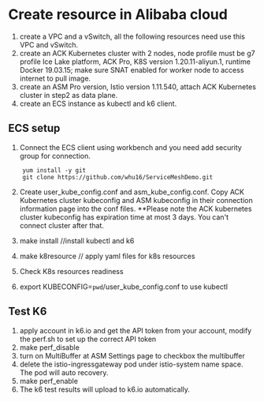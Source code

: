 # Create resource in Alibaba cloud
  1. create a VPC and a vSwitch, all the following resources need use this VPC and vSwitch.
  2. create an ACK Kubernetes cluster with 2 nodes, node profile must be g7 profile Ice Lake platform, ACK Pro, K8S version 1.20.11-aliyun.1, runtime Docker 19.03.15; make sure SNAT enabled for worker node to access internet to pull image. 
  3. create an ASM Pro version, Istio version 1.11.540, attach ACK Kubernetes cluster in step2 as data plane.  
  4. create an ECS instance as kubectl and k6 client.

## ECS setup
1. Connect the ECS client using workbench and you need add security group for connection. 
```shell
    yum install -y git
    git clone https://github.com/whu16/ServiceMeshDemo.git
```    
2. Create user_kube_config.conf and asm_kube_config.conf. Copy ACK Kubernetes cluster kubeconfig and ASM kubeconfig in their connection information page into the conf files. **Please note the ACK kubernetes cluster kubeconfig has expiration time at most 3 days. You can't connect cluster after that. 
   
3. make install   //install kubectl and k6
4. make k8resource  // apply yaml files for k8s resources
5. Check K8s resources readiness
6. export KUBECONFIG=`pwd`/user_kube_config.conf to use kubectl

## Test K6
1.  apply account in k6.io and get the API token from your account, modify the perf.sh to set up the correct API token
4.  make perf_disable
5.  turn on MultiBuffer at ASM Settings page to checkbox the multibuffer
4.  delete the istio-ingressgateway pod under istio-system name space. The pod will auto recovery.
5.  make perf_enable
6.  The k6 test results will upload to k6.io automatically. 